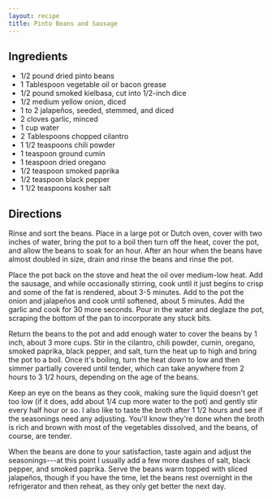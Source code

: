 ```yaml
---
layout: recipe
title: Pinto Beans and Sausage
---
```


## Ingredients

* 1/2 pound dried pinto beans
* 1 Tablespoon vegetable oil or bacon grease
* 1/2 pound smoked kielbasa, cut into 1/2-inch dice
* 1/2 medium yellow onion, diced
* 1 to 2 jalapeños, seeded, stemmed, and diced
* 2 cloves garlic, minced
* 1 cup water
* 2 Tablespoons chopped cilantro
* 1 1/2 teaspoons chili powder
* 1 teaspoon ground cumin
* 1 teaspoon dried oregano
* 1/2 teaspoon smoked paprika
* 1/2 teaspoon black pepper
* 1 1/2 teaspoons kosher salt

## Directions

Rinse and sort the beans. Place in a large pot or Dutch oven, cover with
two inches of water, bring the pot to a boil then turn off the heat,
cover the pot, and allow the beans to soak for an hour. After an hour
when the beans have almost doubled in size, drain and rinse the beans
and rinse the pot.

Place the pot back on the stove and heat the oil over medium-low heat.
Add the sausage, and while occasionally stirring, cook until it just
begins to crisp and some of the fat is rendered, about 3-5 minutes. Add
to the pot the onion and jalapeños and cook until softened, about 5
minutes. Add the garlic and cook for 30 more seconds. Pour in the water
and deglaze the pot, scraping the bottom of the pan to incorporate any
stuck bits.

Return the beans to the pot and add enough water to cover the beans by 1
inch, about 3 more cups. Stir in the cilantro, chili powder, cumin,
oregano, smoked paprika, black pepper, and salt, turn the heat up to
high and bring the pot to a boil. Once it's boiling, turn the heat down
to low and then simmer partially covered until tender, which can take
anywhere from 2 hours to 3 1/2 hours, depending on the age of the
beans.

Keep an eye on the beans as they cook, making sure the liquid doesn't
get too low (if it does, add about 1/4 cup more water to the pot) and
gently stir every half hour or so. I also like to taste the broth after
1 1/2 hours and see if the seasonings need any adjusting. You'll know
they're done when the broth is rich and brown with most of the
vegetables dissolved, and the beans, of course, are
tender.

When the beans are done to your satisfaction, taste again and adjust the
seasonings---at this point I usually add a few more dashes of salt,
black pepper, and smoked paprika. Serve the beans warm topped with
sliced jalapeños, though if you have the time, let the beans rest
overnight in the refrigerator and then reheat, as they only get better
the next day.

